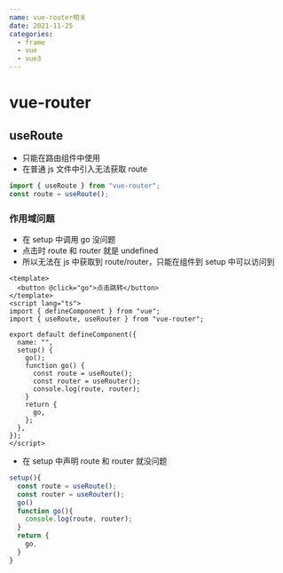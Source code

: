 ```yaml
---
name: vue-router相关
date: 2021-11-25
categories:
  - frame
  - vue
  - vue3
---
```


# vue-router

## useRoute

- 只能在路由组件中使用
- 在普通 js 文件中引入无法获取 route

```js
import { useRoute } from "vue-router";
const route = useRoute();
```

### 作用域问题

- 在 setup 中调用 go 没问题
- 点击时 route 和 router 就是 undefined
- 所以无法在 js 中获取到 route/router，只能在组件到 setup 中可以访问到

```vue
<template>
  <button @click="go">点击跳转</button>
</template>
<script lang="ts">
import { defineComponent } from "vue";
import { useRoute, useRouter } from "vue-router";

export default defineComponent({
  name: "",
  setup() {
    go();
    function go() {
      const route = useRoute();
      const router = useRouter();
      console.log(route, router);
    }
    return {
      go,
    };
  },
});
</script>
```

- 在 setup 中声明 route 和 router 就没问题

```js
setup(){
  const route = useRoute();
  const router = useRouter();
  go()
  function go(){
    console.log(route, router);
  }
  return {
    go,
  }
}
```

